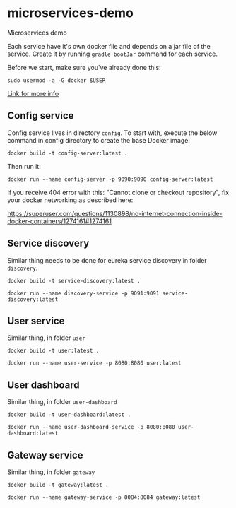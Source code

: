 # microservices-demo
Microservices demo

Each service have it's own docker file and depends on a jar file of the service.
Create it by running `gradle bootJar` command for each service.

Before we start, make sure you've already done this:

`sudo usermod -a -G docker $USER`

[Link for more info](https://techoverflow.net/2017/03/01/solving-docker-permission-denied-while-trying-to-connect-to-the-docker-daemon-socket/)

## Config service
Config service lives in directory `config`.
To start with, execute the below command in config directory to create the base Docker image:

`docker build -t config-server:latest .`

Then run it:

`docker run --name config-server -p 9090:9090 config-server:latest`

If you receive 404 error with this: "Cannot clone or checkout repository", fix your docker networking as described here:

https://superuser.com/questions/1130898/no-internet-connection-inside-docker-containers/1274161#1274161

## Service discovery

Similar thing needs to be done for eureka service discovery in folder `discovery`.

`docker build -t service-discovery:latest .`

`docker run --name discovery-service -p 9091:9091 service-discovery:latest`

## User service

Similar thing, in folder `user`

`docker build -t user:latest .`

`docker run --name user-service -p 8080:8080 user:latest`

## User dashboard

Similar thing, in folder `user-dashboard`

`docker build -t user-dashboard:latest .`

`docker run --name user-dashboard-service -p 8080:8080 user-dashboard:latest`

## Gateway service

Similar thing, in folder `gateway`

`docker build -t gateway:latest .`

`docker run --name gateway-service -p 8084:8084 gateway:latest`


